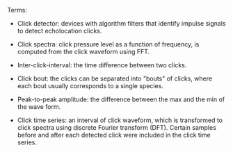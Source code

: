 Terms:

- Click detector: devices with algorithm filters that identify impulse signals to detect echolocation clicks.

- Click spectra: click pressure level as a function of frequency, is computed from the click waveform using FFT.

- Inter-click-interval: the time difference between two clicks.

- Click bout: the clicks can be separated into "bouts" of clicks, where each bout usually corresponds to a single species.

- Peak-to-peak amplitude: the difference between the max and the min of the wave form.

- Click time series: an interval of click waveform, which is transformed to click spectra using discrete Fourier transform (DFT). Certain samples before and after each detected click were included in the click time series.

